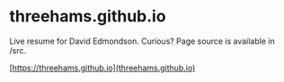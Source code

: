 # threehams.github.io
Live resume for David Edmondson. Curious? Page source is available in /src.

[https://threehams.github.io](threehams.github.io)

